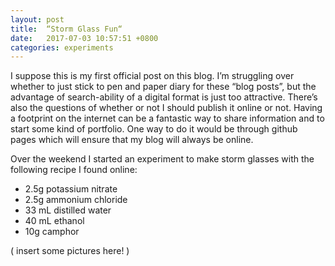 ```yaml
---
layout: post
title:  “Storm Glass Fun“
date:   2017-07-03 10:57:51 +0800
categories: experiments
---
```

<draft>

I suppose this is my first official post on this blog. I’m struggling over whether to just stick to pen and paper diary for these “blog posts”, but the advantage of search-ability of a digital format is just too attractive. There’s also the questions of whether or not I should publish it online or not. Having a footprint on the internet can be a fantastic way to share information and to start some kind of portfolio. One way to do it would be through github pages which will ensure that my blog will always be online. 

Over the weekend I started an experiment to make storm glasses with the following recipe I found online:

- 2.5g potassium nitrate
- 2.5g ammonium chloride
- 33 mL distilled water
- 40 mL ethanol
- 10g camphor

( insert some pictures here! )


